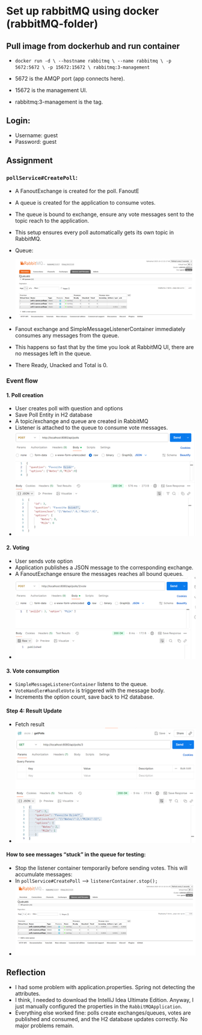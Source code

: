 # Set up rabbitMQ using docker (rabbitMQ-folder)

## Pull image from dockerhub and run container
- `docker run -d \
--hostname rabbitmq \
--name rabbitmq \
-p 5672:5672 \
-p 15672:15672 \
rabbitmq:3-management`

- 5672 is the AMQP port (app connects here).
- 15672 is the management UI.
- rabbitmq:3-management is the tag.

## Login:
- Username: guest
- Password: guest
 
## Assignment

### `pollService#CreatePoll`:
- A FanoutExchange is created for the poll. FanoutE
- A queue is created for the application to consume votes. 
- The queue is bound to exchange, ensure any vote messages sent to the topic reach to the application. 
- This setup ensures every poll automatically gets its own topic in RabbitMQ.
- Queue: 
- ![rabbitmq-queues.png](images/rabbitmq-queues.png)

- Fanout exchange and  SimpleMessageListenerContainer immediately consumes any messages from the queue.
- This happens so fast that by the time you look at RabbitMQ UI, there are no messages left in the queue.
- There Ready, Unacked and Total is 0. 

### Event flow

#### 1. Poll creation
- User creates poll with question and options
- Save Poll Entity in H2 database
- A topic/exchange and queue are created in RabbitMQ
- Listener is attached to the queue to consume vote messages. 
- ![rabbitmq-poll-creation.png](images/rabbitmq-poll-creation.png)

#### 2. Voting
- User sends vote option
- Application publishes a JSON message to the corresponding exchange. 
- A FanoutExchange ensure the messages reaches all bound queues. 
- ![rabbitmq-poll-vote.png](images/rabbitmq-poll-vote.png)

#### 3. Vote consumption
- `SimpleMessageListenerContainer` listens to the queue.
- `VoteHandler#handleVote` is triggered with the message body.
- Increments the option count, save back to H2 database. 

#### Step 4: Result Update
- Fetch result
- ![rabbitmq-poll-results.png](images/rabbitmq-poll-results.png)


#### How to see messages “stuck” in the queue for testing: 
- Stop the listener container temporarily before sending votes. This will accumulate messages:
- In `pollService#CreatePoll`  --> `listenerContainer.stop();`
- ![rabbitmq-queues-testing.png](images/rabbitmq-queues-testing.png)

## Reflection
- I had some problem with application.properties. Spring not detecting the attributes.
- I think, I needed to download the IntelliJ Idea Ultimate Edition. Anyway, I just manually configured the properties in the `RabbitMQApplication`. 
- Everything else worked fine: polls create exchanges/queues, votes are published and consumed, and the H2 database updates correctly. No major problems remain.






